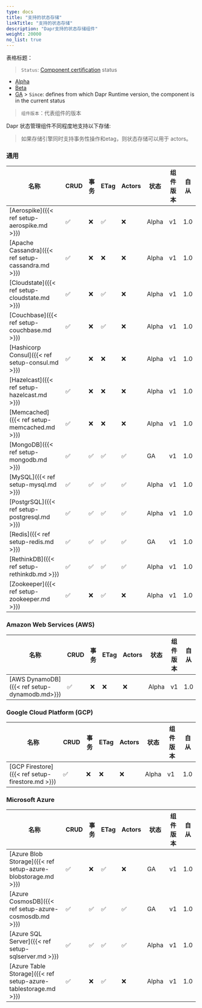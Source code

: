 ```yaml
---
type: docs
title: "支持的状态存储"
linkTitle: "支持的状态存储"
description: "Dapr支持的状态存储组件"
weight: 20000
no_list: true
---
```


表格标题：

> `Status`: [Component certification]({{X39X}}) status
  - [Alpha]({{X28X}})
  - [Beta]({{X30X}})
  - [GA]({{X32X}}) > `Since`: defines from which Dapr Runtime version, the component is in the current status

> `组件版本`：代表组件的版本


Dapr 状态管理组件不同程度地支持以下存储:

> 如果存储引擎同时支持事务性操作和etag，则状态存储可以用于 actors。

### 通用

| 名称                                                 | CRUD | 事务 | ETag | Actors | 状态    | 组件版本 | 自从  |
| -------------------------------------------------- | ---- | -- | ---- | ------ | ----- | ---- | --- |
| [Aerospike]({{< ref setup-aerospike.md >}})        | ✅    | ❌  | ✅    | ❌      | Alpha | v1   | 1.0 |
| [Apache Cassandra]({{< ref setup-cassandra.md >}}) | ✅    | ❌  | ❌    | ❌      | Alpha | v1   | 1.0 |
| [Cloudstate]({{< ref setup-cloudstate.md >}})      | ✅    | ❌  | ✅    | ❌      | Alpha | v1   | 1.0 |
| [Couchbase]({{< ref setup-couchbase.md >}})        | ✅    | ❌  | ✅    | ❌      | Alpha | v1   | 1.0 |
| [Hashicorp Consul]({{< ref setup-consul.md >}})    | ✅    | ❌  | ❌    | ❌      | Alpha | v1   | 1.0 |
| [Hazelcast]({{< ref setup-hazelcast.md >}})        | ✅    | ❌  | ❌    | ❌      | Alpha | v1   | 1.0 |
| [Memcached]({{< ref setup-memcached.md >}})        | ✅    | ❌  | ❌    | ❌      | Alpha | v1   | 1.0 |
| [MongoDB]({{< ref setup-mongodb.md >}})            | ✅    | ✅  | ✅    | ✅      | GA    | v1   | 1.0 |
| [MySQL]({{< ref setup-mysql.md >}})                | ✅    | ✅  | ✅    | ✅      | Alpha | v1   | 1.0 |
| [PostgrSQL]({{< ref setup-postgresql.md >}})       | ✅    | ✅  | ✅    | ✅      | Alpha | v1   | 1.0 |
| [Redis]({{< ref setup-redis.md >}})                | ✅    | ✅  | ✅    | ✅      | GA    | v1   | 1.0 |
| [RethinkDB]({{< ref setup-rethinkdb.md >}})        | ✅    | ✅  | ✅    | ✅      | Alpha | v1   | 1.0 |
| [Zookeeper]({{< ref setup-zookeeper.md >}})        | ✅    | ❌  | ✅    | ❌      | Alpha | v1   | 1.0 |


### Amazon Web Services (AWS)
| 名称                                           | CRUD | 事务 | ETag | Actors | 状态    | 组件版本 | 自从  |
| -------------------------------------------- | ---- | -- | ---- | ------ | ----- | ---- | --- |
| [AWS DynamoDB]({{< ref setup-dynamodb.md>}}) | ✅    | ❌  | ❌    | ❌      | Alpha | v1   | 1.0 |

### Google Cloud Platform (GCP)
| 名称                                              | CRUD | 事务 | ETag | Actors | 状态    | 组件版本 | 自从  |
| ----------------------------------------------- | ---- | -- | ---- | ------ | ----- | ---- | --- |
| [GCP Firestore]({{< ref setup-firestore.md >}}) | ✅    | ❌  | ❌    | ❌      | Alpha | v1   | 1.0 |

### Microsoft Azure

| 名称                                                             | CRUD | 事务 | ETag | Actors | 状态    | 组件版本 | 自从  |
| -------------------------------------------------------------- | ---- | -- | ---- | ------ | ----- | ---- | --- |
| [Azure Blob Storage]({{< ref setup-azure-blobstorage.md >}})   | ✅    | ❌  | ✅    | ❌      | GA    | v1   | 1.0 |
| [Azure CosmosDB]({{< ref setup-azure-cosmosdb.md >}})          | ✅    | ✅  | ✅    | ✅      | GA    | v1   | 1.0 |
| [Azure SQL Server]({{< ref setup-sqlserver.md >}})             | ✅    | ✅  | ✅    | ✅      | Alpha | v1   | 1.0 |
| [Azure Table Storage]({{< ref setup-azure-tablestorage.md >}}) | ✅    | ❌  | ✅    | ❌      | Alpha | v1   | 1.0 |
